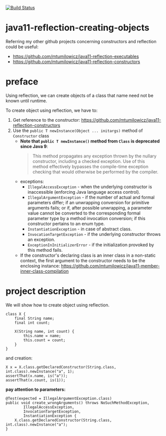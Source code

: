 [![Build Status](https://travis-ci.com/mtumilowicz/java11-reflection-creating-objects.svg?branch=master)](https://travis-ci.com/mtumilowicz/java11-reflection-creating-objects)

# java11-reflection-creating-objects

Referring my other github projects concerning constructors and
reflection could be useful:
* https://github.com/mtumilowicz/java11-reflection-executables
* https://github.com/mtumilowicz/java11-reflection-constructors

# preface
Using reflection, we can create objects of a class that name need not be known 
until runtime.

To create object using reflection, we have to:
1. Get reference to the constructor: https://github.com/mtumilowicz/java11-reflection-constructors
1. Use the `public T newInstance(Object ... initargs)` method of `Constructor` class
    * **Note that `public T newInstance()` method from `Class` is
      deprecated since Java 9**:
      > This method propagates any exception thrown by the
        nullary constructor, including a checked exception.  Use of
        this method effectively bypasses the compile-time exception
        checking that would otherwise be performed by the compiler.
    * exceptions:
         * `IllegalAccessException` - when the underlying
                     constructor is inaccessible (enforcing Java 
                     language access control).
         * `IllegalArgumentException` - if the number of actual
                     and formal parameters differ; if an unwrapping
                     conversion for primitive arguments fails; or if,
                     after possible unwrapping, a parameter value
                     cannot be converted to the corresponding formal
                     parameter type by a method invocation conversion; if
                     this constructor pertains to an enum type.
         * `InstantiationException` - in case of abstract class.
         * `InvocationTargetException` - if the underlying constructor
                     throws an exception.
         * `ExceptionInInitializerError` - if the initialization provoked
                     by this method fails.
    * If the constructor's declaring class is an inner class in a
      non-static context, the first argument to the constructor needs
      to be the enclosing instance: https://github.com/mtumilowicz/java11-member-inner-class-compilation

# project description
We will show how to create object using reflection.
```
class X {
    final String name;
    final int count;

    X(String name, int count) {
        this.name = name;
        this.count = count;
    }
}
```
and creation:
```
X x = X.class.getDeclaredConstructor(String.class, int.class).newInstance("a", 1);
assertThat(x.name, is("a"));
assertThat(x.count, is(1));
```
**pay attention to parameters:**
```
@Test(expected = IllegalArgumentException.class)
public void create_wrongArguments() throws NoSuchMethodException,
        IllegalAccessException,
        InvocationTargetException,
        InstantiationException {
    X.class.getDeclaredConstructor(String.class, int.class).newInstance("a");
}
```